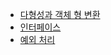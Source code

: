 
- [다형성과 객체 형 변환](https://github.com/suebin/TIL/blob/master/java/AboutJava/PolymorphismAndObjectTypeCasting.md) 
- [인터페이스](https://github.com/suebin/TIL/blob/master/java/AboutJava/Interface.md)
- [예외 처리](https://github.com/suebin/TIL/blob/master/java/AboutJava/ExceptionHanding.md)
